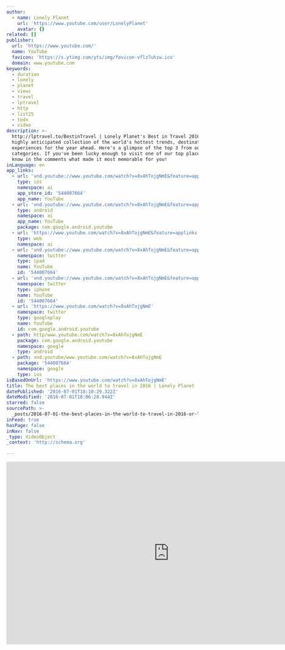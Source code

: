 ```yaml
---
author:
  - name: Lonely Planet
    url: 'https://www.youtube.com/user/LonelyPlanet'
    avatar: {}
related: []
publisher:
  url: 'https://www.youtube.com/'
  name: YouTube
  favicon: 'https://s.ytimg.com/yts/img/favicon-vflz7uhzw.ico'
  domain: www.youtube.com
keywords:
  - duration
  - lonely
  - planet
  - views
  - travel
  - lptravel
  - http
  - list25
  - tedx
  - video
description: >-
  http://lptravel.to/BestinTravel | Lonely Planet's Best in Travel 2016 is the
  highly anticipated collection of the world's hottest trends, destinations and
  experiences for the year ahead. Here's a glimpse of the top 3 from our key
  categories. If you've been lucky enough to visit one of our top places, let us
  know in the comments what made it most memorable for you!
inLanguage: en
app_links:
  - url: 'vnd.youtube://www.youtube.com/watch?v=8xAhTojgNmE&feature=applinks'
    type: ios
    namespace: ai
    app_store_id: '544007664'
    app_name: YouTube
  - url: 'vnd.youtube://www.youtube.com/watch?v=8xAhTojgNmE&feature=applinks'
    type: android
    namespace: ai
    app_name: YouTube
    package: com.google.android.youtube
  - url: 'https://www.youtube.com/watch?v=8xAhTojgNmE&feature=applinks'
    type: web
    namespace: ai
  - url: 'vnd.youtube://www.youtube.com/watch?v=8xAhTojgNmE&feature=applinks'
    namespace: twitter
    type: ipad
    name: YouTube
    id: '544007664'
  - url: 'vnd.youtube://www.youtube.com/watch?v=8xAhTojgNmE&feature=applinks'
    namespace: twitter
    type: iphone
    name: YouTube
    id: '544007664'
  - url: 'https://www.youtube.com/watch?v=8xAhTojgNmE'
    namespace: twitter
    type: googleplay
    name: YouTube
    id: com.google.android.youtube
  - path: http/www.youtube.com/watch?v=8xAhTojgNmE
    package: com.google.android.youtube
    namespace: google
    type: android
  - path: vnd.youtube/www.youtube.com/watch?v=8xAhTojgNmE
    package: '544007664'
    namespace: google
    type: ios
isBasedOnUrl: 'https://www.youtube.com/watch?v=8xAhTojgNmE'
title: The best places in the world to travel in 2016 | Lonely Planet
datePublished: '2016-07-01T18:10:29.322Z'
dateModified: '2016-07-01T18:06:28.944Z'
starred: false
sourcePath: >-
  _posts/2016-07-01-the-best-places-in-the-world-to-travel-in-2016-or-lonely-plan.md
inFeed: true
hasPage: false
inNav: false
_type: VideoObject
_context: 'http://schema.org'

---
```

<iframe src="https://cdn.embedly.com/widgets/media.html?src=https%3A%2F%2Fwww.youtube.com%2Fembed%2F8xAhTojgNmE%3Ffeature%3Doembed&amp;url=http%3A%2F%2Fwww.youtube.com%2Fwatch%3Fv%3D8xAhTojgNmE&amp;image=https%3A%2F%2Fi.ytimg.com%2Fvi%2F8xAhTojgNmE%2Fhqdefault.jpg&amp;key=b7d04c9b404c499eba89ee7072e1c4f7&amp;type=text%2Fhtml&amp;schema=youtube" width="854" height="480" scrolling="no" frameborder="0" allowfullscreen="" style=""></iframe>
